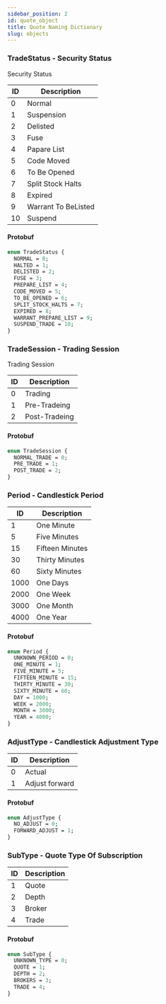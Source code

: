 ```yaml
---
sidebar_position: 2
id: quote_object
title: Quote Naming Dictionary
slug: objects
---
```


### TradeStatus - Security Status

Security Status

| ID  | Description         |
| --- | ------------------- |
| 0   | Normal              |
| 1   | Suspension          |
| 2   | Delisted            |
| 3   | Fuse                |
| 4   | Papare List         |
| 5   | Code Moved          |
| 6   | To Be Opened        |
| 7   | Split Stock Halts   |
| 8   | Expired             |
| 9   | Warrant To BeListed |
| 10  | Suspend             |

#### Protobuf

```protobuf
enum TradeStatus {
  NORMAL = 0;
  HALTED = 1;
  DELISTED = 2;
  FUSE = 3;
  PREPARE_LIST = 4;
  CODE_MOVED = 5;
  TO_BE_OPENED = 6;
  SPLIT_STOCK_HALTS = 7;
  EXPIRED = 8;
  WARRANT_PREPARE_LIST = 9;
  SUSPEND_TRADE = 10;
}
```

### TradeSession - Trading Session

Trading Session

| ID  | Description   |
| --- | ------------- |
| 0   | Trading       |
| 1   | Pre-Tradeing  |
| 2   | Post-Tradeing |

#### Protobuf

```protobuf
enum TradeSession {
  NORMAL_TRADE = 0;
  PRE_TRADE = 1;
  POST_TRADE = 2;
}
```

### Period - Candlestick Period

| ID   | Description     |
| ---- | --------------- |
| 1    | One Minute      |
| 5    | Five Minutes    |
| 15   | Fifteen Minutes |
| 30   | Thirty Minutes  |
| 60   | Sixty Minutes   |
| 1000 | One Days        |
| 2000 | One Week        |
| 3000 | One Month       |
| 4000 | One Year        |

#### Protobuf

```protobuf
enum Period {
  UNKNOWN_PERIOD = 0;
  ONE_MINUTE = 1;
  FIVE_MINUTE = 5;
  FIFTEEN_MINUTE = 15;
  THIRTY_MINUTE = 30;
  SIXTY_MINUTE = 60;
  DAY = 1000;
  WEEK = 2000;
  MONTH = 3000;
  YEAR = 4000;
}
```

### AdjustType - Candlestick Adjustment Type

| ID  | Description    |
| --- | -------------- |
| 0   | Actual         |
| 1   | Adjust forward |

#### Protobuf

```protobuf
enum AdjustType {
  NO_ADJUST = 0;
  FORWARD_ADJUST = 1;
}
```

### SubType - Quote Type Of Subscription

| ID  | Description |
| --- | ----------- |
| 1   | Quote       |
| 2   | Depth       |
| 3   | Broker      |
| 4   | Trade       |

#### Protobuf

```protobuf
enum SubType {
  UNKNOWN_TYPE = 0;
  QUOTE = 1;
  DEPTH = 2;
  BROKERS = 3;
  TRADE = 4;
}
```
